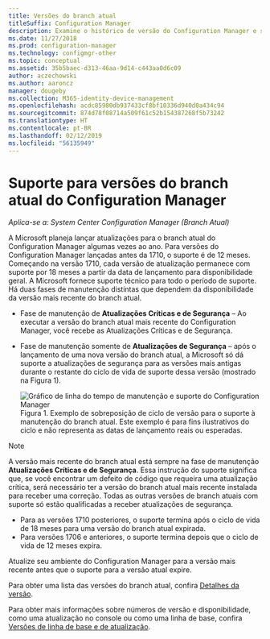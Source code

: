 ```yaml
---
title: Versões do branch atual
titleSuffix: Configuration Manager
description: Examine o histórico de versão do Configuration Manager e saiba mais sobre as fases do serviço oferecido.
ms.date: 11/27/2018
ms.prod: configuration-manager
ms.technology: configmgr-other
ms.topic: conceptual
ms.assetid: 35b5baec-d313-46aa-9d14-c443aa0d6c09
author: aczechowski
ms.author: aaroncz
manager: dougeby
ms.collection: M365-identity-device-management
ms.openlocfilehash: acdc85980db937433cf8bf10336d940d0a434c94
ms.sourcegitcommit: 874d78f08714a509f61c52b154387268f5b73242
ms.translationtype: HT
ms.contentlocale: pt-BR
ms.lasthandoff: 02/12/2019
ms.locfileid: "56135949"
---
```

# <a name="support-for-configuration-manager-current-branch-versions"></a>Suporte para versões do branch atual do Configuration Manager

*Aplica-se a: System Center Configuration Manager (Branch Atual)*

A Microsoft planeja lançar atualizações para o branch atual do Configuration Manager algumas vezes ao ano. Para versões do Configuration Manager lançadas antes da 1710, o suporte é de 12 meses. Começando na versão 1710, cada versão de atualização permanece com suporte por 18 meses a partir da data de lançamento para disponibilidade geral. A Microsoft fornece suporte técnico para todo o período de suporte. Há duas fases de manutenção distintas que dependem da disponibilidade da versão mais recente do branch atual.  

- Fase de manutenção de **Atualizações Críticas e de Segurança** – Ao executar a versão do branch atual mais recente do Configuration Manager, você recebe as Atualizações Críticas e de Segurança.  

- Fase de manutenção somente de **Atualizações de Segurança**  – após o lançamento de uma nova versão do branch atual, a Microsoft só dá suporte a atualizações de segurança para as versões mais antigas durante o restante do ciclo de vida de suporte dessa versão (mostrado na Figura 1).  

  ![Gráfico de linha do tempo de manutenção e suporte do Configuration Manager](media/CM_Servicing_support_timeline1.png)  
  Figura 1. Exemplo de sobreposição de ciclo de versão para o suporte à manutenção do branch atual. Este exemplo é para fins ilustrativos do ciclo e não representa as datas de lançamento reais ou esperadas.

> [!NOTE]  
>  A versão mais recente do branch atual está sempre na fase de manutenção **Atualizações Críticas e de Segurança**. Essa instrução do suporte significa que, se você encontrar um defeito de código que requeira uma atualização crítica, será necessário ter a versão do branch atual mais recente instalada para receber uma correção. Todas as outras versões de branch atuais com suporte só estão qualificadas a receber atualizações de segurança.
> - Para as versões 1710 posteriores, o suporte termina após o ciclo de vida de 18 meses para uma versão do branch atual expirada.
> - Para versões 1706 e anteriores, o suporte termina depois que o ciclo de vida de 12 meses expira.
> 
> Atualize seu ambiente do Configuration Manager para a versão mais recente antes que o suporte para a versão atual expire.

Para obter uma lista das versões do branch atual, confira [Detalhes da versão](/sccm/core/servers/manage/updates#version-details).

Para obter mais informações sobre números de versão e disponibilidade, como uma atualização no console ou como uma linha de base, confira [Versões de linha de base e de atualização](/sccm/core/servers/manage/updates#a-namebkmkbaselinesa-baseline-and-update-versions).
